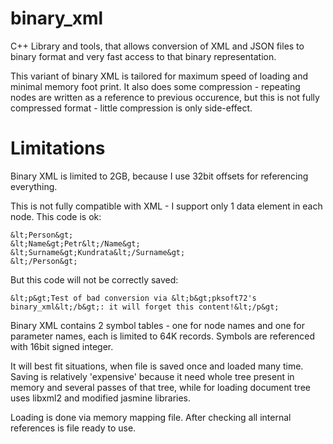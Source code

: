 # binary_xml

C++ Library and tools, that allows conversion of XML and JSON files to binary format and very fast access to that binary representation.

This variant of binary XML is tailored for maximum speed of loading and minimal memory foot print. 
It also does some compression - repeating nodes are written as a reference to previous occurence, but this is not fully compressed format - little compression is only side-effect.

# Limitations

Binary XML is limited to 2GB, because I use 32bit offsets for referencing everything.

This is not fully compatible with XML - I support only 1 data element in each node. This code is ok:

    &lt;Person&gt;
    &lt;Name&gt;Petr&lt;/Name&gt;
    &lt;Surname&gt;Kundrata&lt;/Surname&gt;
    &lt;/Person&gt;
  
But this code will not be correctly saved:

    &lt;p&gt;Test of bad conversion via &lt;b&gt;pksoft72's binary_xml&lt;/b&gt;: it will forget this content!&lt;/p&gt;
  
Binary XML contains 2 symbol tables - one for node names and one for parameter names, each is limited to 64K records. Symbols are referenced with 16bit signed integer.

It will best fit situations, when file is saved once and loaded many time. Saving is relatively 'expensive' because it need whole tree present in memory and several passes of that tree, while for loading document tree uses libxml2 and modified jasmine libraries.

Loading is done via memory mapping file. After checking all internal references is file ready to use.  
